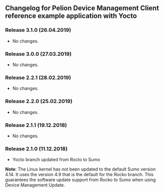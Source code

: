 ## Changelog for Pelion Device Management Client reference example application with Yocto

### Release 3.1.0 (26.04.2019)

* No changes.

### Release 3.0.0 (27.03.2019)

* No changes.

### Release 2.2.1 (28.02.2019)

* No changes.

### Release 2.2.0 (25.02.2019)

* No changes.

### Release 2.1.1 (19.12.2018)

* No changes.

### Release 2.1.0 (11.12.2018)

* Yocto branch updated from Rocto to Sumo

 <span class="notes">**Note**: The Linux kernel has not been updated to the default Sumo version 4.14. It uses the version 4.9 that is the default for the Rocko branch. This guarantees the software update support from Rocko to Sumo when using Device Management Update.</span>

